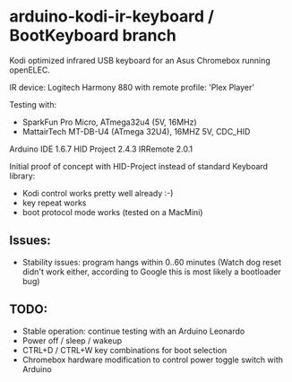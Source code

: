 # arduino-kodi-ir-keyboard / BootKeyboard branch
Kodi optimized infrared USB keyboard for an Asus Chromebox running openELEC.

IR device: Logitech Harmony 880 with remote profile: 'Plex Player'

Testing with: 
- SparkFun Pro Micro, ATmega32u4 (5V, 16MHz)
- MattairTech MT-DB-U4 (ATmega 32U4), 16MHZ 5V, CDC_HID

Arduino IDE 1.6.7
HID Project 2.4.3
IRRemote 2.0.1

Initial proof of concept with HID-Project instead of standard Keyboard library: 
- Kodi control works pretty well already :-)
- key repeat works
- boot protocol mode works (tested on a MacMini)

## Issues:
- Stability issues: program hangs within 0..60 minutes 
   (Watch dog reset didn't work either, according to Google this is most likely a bootloader bug)
 
## TODO:
- Stable operation: continue testing with an Arduino Leonardo
- Power off / sleep / wakeup
- CTRL+D / CTRL+W key combinations for boot selection 
- Chromebox hardware modification to control power toggle switch with Arduino
